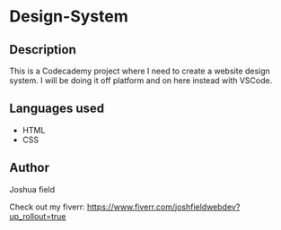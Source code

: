 # Design-System

## Description
This is a Codecademy project where I need to create a website design system.
I will be doing it off platform and on here instead with VSCode.

## Languages used
- HTML
- CSS

## Author

Joshua field

Check out my fiverr: https://www.fiverr.com/joshfieldwebdev?up_rollout=true
